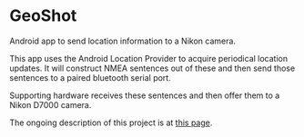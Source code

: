 GeoShot
=======

Android app to send location information to a Nikon camera.

This app uses the Android Location Provider to acquire periodical location updates. 
It will construct NMEA sentences out of these and then send those sentences to a paired 
bluetooth serial port.

Supporting hardware receives these sentences and then offer them to a Nikon D7000 camera.

The ongoing description of this project is at [this page](http://rurandom.org/justintime/index.php?title=Sending_location_information_from_an_Android_phone_to_a_Nikon_camera).
